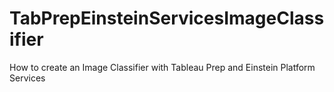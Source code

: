 # TabPrepEinsteinServicesImageClassifier
How to create an Image Classifier with Tableau Prep and Einstein Platform Services

